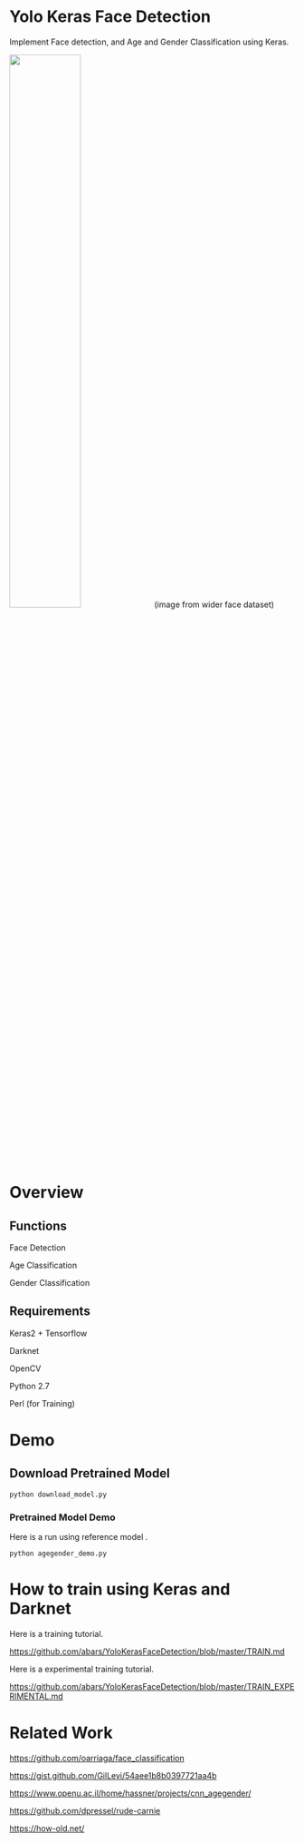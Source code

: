 # Yolo Keras Face Detection

Implement Face detection, and Age and Gender Classification using Keras.

<img src="https://github.com/abars/YoloKerasFaceDetection/blob/master/pretrain/demo/demo.jpg" width="50%" height="50%">
(image from wider face dataset)

# Overview

## Functions

Face Detection

Age Classification

Gender Classification

## Requirements

Keras2 + Tensorflow

Darknet

OpenCV

Python 2.7

Perl (for Training)

# Demo

## Download Pretrained Model

`python download_model.py`

### Pretrained Model Demo

Here is a run using reference model .

`python agegender_demo.py`

# How to train using Keras and Darknet

Here is a training tutorial.

https://github.com/abars/YoloKerasFaceDetection/blob/master/TRAIN.md

Here is a experimental training tutorial.

https://github.com/abars/YoloKerasFaceDetection/blob/master/TRAIN_EXPERIMENTAL.md

# Related Work

<https://github.com/oarriaga/face_classification>

<https://gist.github.com/GilLevi/54aee1b8b0397721aa4b>

<https://www.openu.ac.il/home/hassner/projects/cnn_agegender/>

<https://github.com/dpressel/rude-carnie>

<https://how-old.net/>
